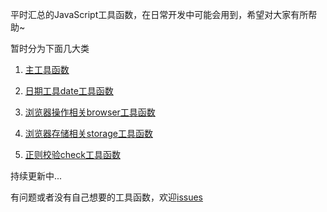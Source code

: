 平时汇总的JavaScript工具函数，在日常开发中可能会用到，希望对大家有所帮助~

暂时分为下面几大类
1. [主工具函数](https://github.com/VincentHhd/commonUtils/blob/master/util/util.js)

2. [日期工具date工具函数](https://github.com/VincentHhd/commonUtils/blob/master/dateUtil/dateUtil.js)

3. [浏览器操作相关browser工具函数](https://github.com/VincentHhd/commonUtils/blob/master/browser/browserUtil.js)

4. [浏览器存储相关storage工具函数](https://github.com/VincentHhd/commonUtils/blob/master/storage/storageUtil.js)

5. [正则校验check工具函数](https://github.com/VincentHhd/commonUtils/blob/master/check/checkUtil.js)

持续更新中...

有问题或者没有自己想要的工具函数，欢迎[issues](https://github.com/VincentHhd/commonUtils/issues)
